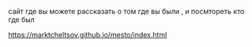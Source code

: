 сайт где вы можете рассказать о том где вы были , и посмтореть кто где был 

https://marktcheltsov.github.io/mesto/index.html

